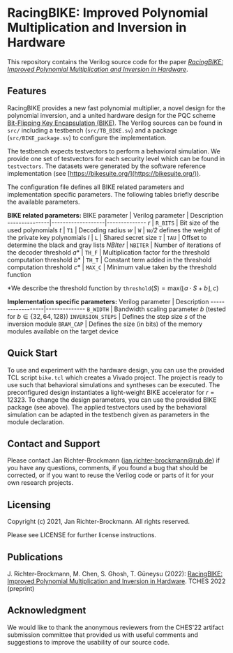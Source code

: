 RacingBIKE: Improved Polynomial Multiplication and Inversion in Hardware
===

This repository contains the Verilog source code for the paper [*RacingBIKE: Improved Polynomial Multiplication and Inversion in Hardware*](https://eprint.iacr.org/2021/1344.pdf).

Features
---
RacingBIKE provides a new fast polynomial multiplier, a novel design for the polynomial inversion, and a united hardware design for the PQC scheme [Bit-Flipping Key Encapsulation (BIKE)](https://bikesuite.org/). The Verilog sources can be found in `src/` including a testbench (`src/TB_BIKE.sv`) and a package (`src/BIKE_package.sv`) to configure the implementation. 

The testbench expects testvectors to perform a behavioral simulation. We provide one set of testvectors for each security level which can be found in `testvectors`. The datasets were generated by the software reference implementation (see [https://bikesuite.org/](https://bikesuite.org/)). 

The configuration file defines all BIKE related parameters and implementation specific parameters. The following tables briefly describe the available parameters. 


**BIKE related parameters:**
BIKE parameter | Verilog parameter | Description
---------------|-------------------|--------------
$r$            | `R_BITS`          | Bit size of the used polynomials
$t$            | `T1`              | Decoding radius
$w$            | `W`               | *w/2* defines the weight of the private key polynomials
$l$            | `L`               | Shared secret size
$\tau$         | `TAU`             | Offset to determine the black and gray lists
$NBIter$       | `NBITER`          | Number of iterations of the decoder
threshold $a$* | `TH_F`            | Multiplication factor for the threshold computation
threshold $b$* | `TH_T`            | Constant term added in the threshold computation
threshold $c$* | `MAX_C`           | Minimum value taken by the threshold function

*We describe the threshold function by $\texttt{threshold}(S)=\text{max}(\lfloor a \cdot S + b \rfloor, c)$


**Implementation specific parameters:**
Verilog parameter | Description
------------------|--------------
`B_WIDTH`         | Bandwidth scaling parameter $b$ (tested for $b \in \{32, 64, 128\}$)
`INVERSION_STEPS` | Defines the step size $s$ of the inversion module
`BRAM_CAP`        | Defines the size (in bits) of the memory modules available on the target device


Quick Start
---
To use and experiment with the hardware design, you can use the provided TCL script `bike.tcl` which creates a Vivado project. The project is ready to use such that behavioral simulations and syntheses can be executed. The preconfigured design instantiates a light-weight BIKE accelerator for $r=12323$. To change the design parameters, you can use the provided BIKE package (see above). The applied testvectors used by the behavioral simulation can be adapted in the testbench given as parameters in the module declaration. 


Contact and Support
---
Please contact Jan Richter-Brockmann (jan.richter-brockmann@rub.de) if you have any questions, comments, if you found a bug that should be corrected, or if you want to reuse the Verilog code or parts of it for your own research projects.


Licensing
---
Copyright (c) 2021, Jan Richter-Brockmann. All rights reserved.

Please see LICENSE for further license instructions.


Publications
---
J. Richter-Brockmann, M. Chen, S. Ghosh, T. Güneysu (2022): [RacingBIKE: Improved Polynomial Multiplication and Inversion in Hardware](https://eprint.iacr.org/2021/1344.pdf). TCHES 2022 (preprint)


Acknowledgment
---
We would like to thank the anonymous reviewers from the CHES'22 artifact submission committee that provided us with useful comments and suggestions to improve the usability of our source code.
